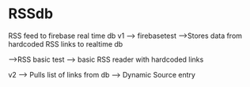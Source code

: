 # RSSdb
RSS feed to firebase real time db
v1 --> firebasetest -->Stores data from hardcoded RSS links to realtime db

   -->RSS basic test --> basic RSS reader with hardcoded links


v2 --> Pulls list of links from db
   --> Dynamic Source entry
